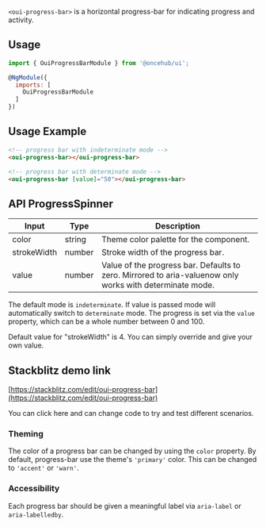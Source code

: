 `<oui-progress-bar>` is a horizontal progress-bar for indicating progress and activity.

## Usage

```js
import { OuiProgressBarModule } from '@oncehub/ui';

@NgModule({
  imports: [
    OuiProgressBarModule
  ]
})
```

## Usage Example

```html
<!-- progress bar with indeterminate mode -->
<oui-progress-bar></oui-progress-bar>

<!-- progress bar with determinate mode -->
<oui-progress-bar [value]="50"></oui-progress-bar>
```

## API ProgressSpinner

| Input       | Type   | Description                                                                                              |
| ----------- | ------ | -------------------------------------------------------------------------------------------------------- |
| color       | string | Theme color palette for the component.                                                                   |
| strokeWidth | number | Stroke width of the progress bar.                                                                        |
| value       | number | Value of the progress bar. Defaults to zero. Mirrored to aria-valuenow only works with determinate mode. |

The default mode is `indeterminate`. If value is passed mode will automatically switch to `determinate` mode. The progress is set via the `value` property, which can be a whole number between 0 and 100.

Default value for "strokeWidth" is 4. You can simply override and give your own value.

## Stackblitz demo link

[https://stackblitz.com/edit/oui-progress-bar](https://stackblitz.com/edit/oui-progress-bar)

You can click here and can change code to try and test different scenarios.

### Theming

The color of a progress bar can be changed by using the `color` property. By default,
progress-bar use the theme's `'primary'` color. This can be changed to `'accent'` or `'warn'`.

### Accessibility

Each progress bar should be given a meaningful label via `aria-label` or `aria-labelledby`.
